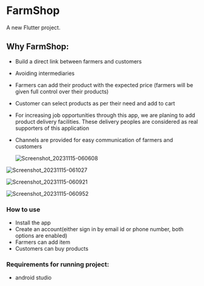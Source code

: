 # FarmShop


A new Flutter project.

## Why FarmShop:
 - Build a direct link between farmers and customers
 - Avoiding intermediaries 
 -  Farmers can add their product with the expected price (farmers will be given full control over their products)
- Customer can select products as per their need and add to cart
- For increasing job opportunities through this app, we are planing to add product delivery facilities. These delivery peoples are considered as real supporters of this application
- Channels are provided for easy communication of farmers and customers

  ![Screenshot_20231115-060608](https://github.com/athulbenny/farmshop/assets/83030919/63d54363-a47e-4d8e-affd-361b7de727fb)

 ![Screenshot_20231115-061027](https://github.com/athulbenny/farmshop/assets/83030919/c023fa28-47c2-4783-941e-77cdaf62e8c8)

![Screenshot_20231115-060921](https://github.com/athulbenny/farmshop/assets/83030919/2c0b08fb-df39-4c46-8aab-3afad28d8ce3)

![Screenshot_20231115-060952](https://github.com/athulbenny/farmshop/assets/83030919/de798d23-92d4-4f20-a38f-233fd53e66c1)


### How to use
- Install the app
- Create an account(either sign in by email id or phone number, both options are enabled)
- Farmers can add item
- Customers can buy products

### Requirements for running project:
- android studio


